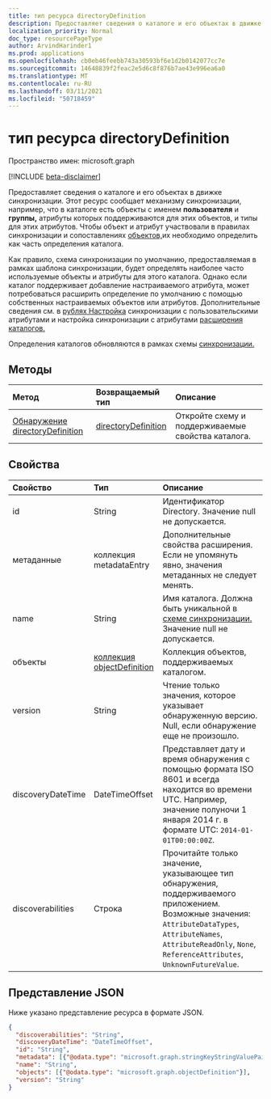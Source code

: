```yaml
---
title: тип ресурса directoryDefinition
description: Предоставляет сведения о каталоге и его объектах в движке синхронизации.
localization_priority: Normal
doc_type: resourcePageType
author: ArvindHarinder1
ms.prod: applications
ms.openlocfilehash: cb0eb46feebb743a30593bf6e1d2b0142077cc7e
ms.sourcegitcommit: 14648839f2feac2e5d6c8f876b7ae43e996ea6a0
ms.translationtype: MT
ms.contentlocale: ru-RU
ms.lasthandoff: 03/11/2021
ms.locfileid: "50718459"
---
```

# <a name="directorydefinition-resource-type"></a>тип ресурса directoryDefinition

Пространство имен: microsoft.graph

[!INCLUDE [beta-disclaimer](../../includes/beta-disclaimer.md)]

Предоставляет сведения о каталоге и его объектах в движке синхронизации. Этот ресурс сообщает механизму синхронизации, например, что в каталоге есть объекты с именем **пользователя** и **группы,** атрибуты которых поддерживаются для этих объектов, и типы для этих атрибутов. Чтобы объект и атрибут участвовали [](synchronization-synchronizationrule.md) в правилах синхронизации и сопоставлениях [объектов,](synchronization-objectmapping.md)их необходимо определить как часть определения каталога.

Как правило, [](synchronization-synchronizationschema.md) схема синхронизации по умолчанию, [](synchronization-synchronizationtemplate.md) предоставляемая в рамках шаблона синхронизации, будет определять наиболее часто используемые объекты и атрибуты для этого каталога. Однако если каталог поддерживает добавление настраиваемого атрибута, может потребоваться расширить определение по умолчанию с помощью собственных настраиваемых объектов или атрибутов. Дополнительные сведения см. в [рублях Настройка](synchronization-configure-with-custom-target-attributes.md) синхронизации с пользовательскими атрибутами и настройка синхронизации с атрибутами [расширения каталогов.](synchronization-configure-with-directory-extension-attributes.md)

Определения каталогов обновляются в рамках схемы [синхронизации.](synchronization-synchronizationschema.md)

## <a name="methods"></a>Методы

| Метод       | Возвращаемый тип  |Описание|
|:---------------|:--------|:----------|
|[Обнаружение directoryDefinition](../api/directorydefinition-discover.md) | [directoryDefinition](synchronization-directorydefinition.md) |Откройте схему и поддерживаемые свойства каталога.|

## <a name="properties"></a>Свойства

| Свойство      | Тип      | Описание    |
|:--------------|:----------|:---------------|
|id           |String     |Идентификатор Directory. Значение null не допускается.|
|метаданные       |коллекция metadataEntry    |Дополнительные свойства расширения. Если не упомянуть явно, значения метаданных не следует менять.|
|name           |String     |Имя каталога. Должна быть уникальной в [схеме синхронизации.](synchronization-synchronizationschema.md) Значение null не допускается.|
|объекты        |[коллекция objectDefinition](synchronization-objectdefinition.md)    |Коллекция объектов, поддерживаемых каталогом.|
|version|String|Чтение только значения, которое указывает обнаруженную версию. Null, если обнаружение еще не произошло.|
|discoveryDateTime|DateTimeOffset| Представляет дату и время обнаружения с помощью формата ISO 8601 и всегда находится во времени UTC. Например, значение полуночи 1 января 2014 г. в формате UTC: `2014-01-01T00:00:00Z`.|
|discoverabilities|Строка| Прочитайте только значение, указывающее тип обнаружения, поддерживаемого приложением. Возможные значения: `AttributeDataTypes`, `AttributeNames`, `AttributeReadOnly`, `None`, `ReferenceAttributes`, `UnknownFutureValue`.| 

## <a name="json-representation"></a>Представление JSON

Ниже указано представление ресурса в формате JSON.

<!-- {
  "blockType": "resource",
  "optionalProperties": [

  ],
  "@odata.type": "microsoft.graph.directoryDefinition"
}-->

```json
{
  "discoverabilities": "String",
  "discoveryDateTime": "DateTimeOffset",
  "id": "String",
  "metadata": [{"@odata.type": "microsoft.graph.stringKeyStringValuePair"}],
  "name": "String",
  "objects": [{"@odata.type": "microsoft.graph.objectDefinition"}],
  "version": "String"
}

```

<!-- uuid: 8fcb5dbc-d5aa-4681-8e31-b001d5168d79
2015-10-25 14:57:30 UTC -->
<!--
{
  "type": "#page.annotation",
  "description": "directoryDefinition resource",
  "keywords": "",
  "section": "documentation",
  "tocPath": "",
  "suppressions": []
}
-->


